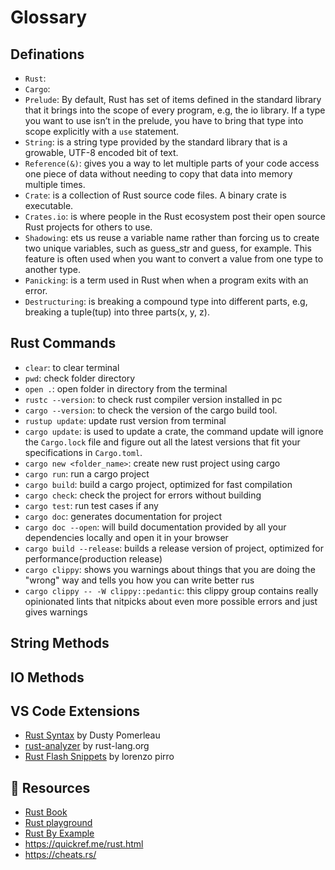 # Glossary

## Definations

- `Rust`:
- `Cargo`:
- `Prelude`: By default, Rust has set of items defined in the standard library that it brings into the scope of every program, e.g, the io library. If a type you want to use isn’t in the prelude, you have to bring that type into scope explicitly with a `use` statement.
- `String`: is a string type provided by the standard library that is a growable, UTF-8 encoded bit of text.
- `Reference(&)`: gives you a way to let multiple parts of your code access one piece of data without needing to copy that data into memory multiple times.
- `Crate`: is a collection of Rust source code files. A binary crate is executable.
- `Crates.io`: is where people in the Rust ecosystem post their open source Rust projects for others to use.
- `Shadowing`: ets us reuse a variable name rather than forcing us to create two unique variables, such as guess_str and guess, for example. This feature is often used when you want to convert a value from one type to another type.
- `Panicking`: is a term used in Rust when when a program exits with an error.
- `Destructuring`: is breaking a compound type into different parts, e.g, breaking a tuple(tup) into three parts(x, y, z).

## Rust Commands

- `clear`: to clear terminal
- `pwd`: check folder directory
- `open .`: open folder in directory from the terminal
- `rustc --version`: to check rust compiler version installed in pc
- `cargo --version`: to check the version of the cargo build tool.
- `rustup update`: update rust version from terminal
- `cargo update`: is used to update a crate, the command update will ignore the `Cargo.lock` file and figure out all the latest versions that fit your specifications in `Cargo.toml`.
- `cargo new <folder_name>`: create new rust project using cargo
- `cargo run`: run a cargo project
- `cargo build`: build a cargo project, optimized for fast compilation
- `cargo check`: check the project for errors without building
- `cargo test`: run test cases if any
- `cargo doc`: generates documentation for project
- `cargo doc --open`: will build documentation provided by all your dependencies locally and open it in your browser
- `cargo build --release`: builds a release version of project, optimized for performance(production release)
- `cargo clippy`: shows you warnings about things that you are doing the "wrong" way and tells you how you can write better rus
- `cargo clippy -- -W clippy::pedantic`: this clippy group contains really opinionated lints that nitpicks about even more possible errors and just gives warnings

## String Methods

## IO Methods

## VS Code Extensions

- [Rust Syntax](https://marketplace.visualstudio.com/items?itemName=dustypomerleau.rust-syntax) by Dusty Pomerleau
- [rust-analyzer](https://marketplace.visualstudio.com/items?itemName=rust-lang.rust-analyzer) by rust-lang.org
- [Rust Flash Snippets](https://marketplace.visualstudio.com/items?itemName=lorenzopirro.rust-flash-snippets) by lorenzo pirro

## 🔗 Resources

- [Rust Book](https://doc.rust-lang.org/book/ch01-00-getting-started.html)
- [Rust playground](https://play.rust-lang.org/?version=stable&mode=debug&edition=2024)
- [Rust By Example](https://doc.rust-lang.org/rust-by-example/meta/playground.html)
- https://quickref.me/rust.html
- https://cheats.rs/

